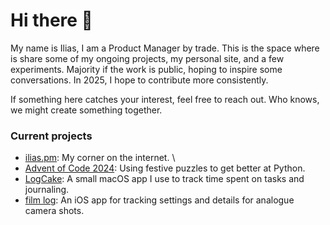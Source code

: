 # Hi there 👋  

My name is Ilias, I am a Product Manager by trade. This is the space where is share some of my ongoing projects, my personal site, and a few experiments. Majority if the work is public, hoping to inspire some conversations. In 2025, I hope to contribute more consistently.  

If something here catches your interest, feel free to reach out. Who knows, we might create something together.  

### Current projects  
- [ilias.pm](https://ilias.pm): My corner on the internet. \
- [Advent of Code 2024](https://github.com/1lias/Advent-of-Code-2024): Using festive puzzles to get better at Python.  
- [LogCake](https://github.com/1lias/LogCake): A small macOS app I use to track time spent on tasks and journaling.  
- [film log](https://github.com/1lias/film-log): An iOS app for tracking settings and details for analogue camera shots.  
<!--
**1lias/1lias** is a ✨ _special_ ✨ repository because its `README.md` (this file) appears on your GitHub profile.

Here are some ideas to get you started:

- 🔭 I’m currently working on ...
- 🌱 I’m currently learning ...
- 👯 I’m looking to collaborate on ...
- 🤔 I’m looking for help with ...
- 💬 Ask me about ...
- 📫 How to reach me: ilias@hey.com
- 😄 Pronouns: ...
- ⚡ Fun fact: ...
-->

